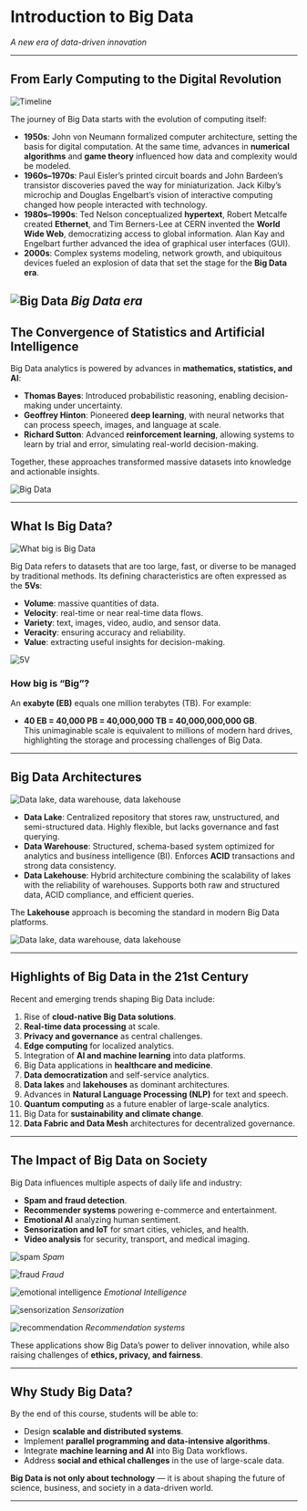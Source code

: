 # Introduction to Big Data  
*A new era of data-driven innovation*

---

## From Early Computing to the Digital Revolution

![Timeline](files/evolution.png "Timeline")

The journey of Big Data starts with the evolution of computing itself:

- **1950s**: John von Neumann formalized computer architecture, setting the basis for digital computation. At the same time, advances in **numerical algorithms** and **game theory** influenced how data and complexity would be modeled.  
- **1960s–1970s**: Paul Eisler’s printed circuit boards and John Bardeen’s transistor discoveries paved the way for miniaturization. Jack Kilby’s microchip and Douglas Engelbart’s vision of interactive computing changed how people interacted with technology.  
- **1980s–1990s**: Ted Nelson conceptualized **hypertext**, Robert Metcalfe created **Ethernet**, and Tim Berners-Lee at CERN invented the **World Wide Web**, democratizing access to global information. Alan Kay and Engelbart further advanced the idea of graphical user interfaces (GUI).  
- **2000s**: Complex systems modeling, network growth, and ubiquitous devices fueled an explosion of data that set the stage for the **Big Data era**.

![Big Data](files/bd1.png "Big Data")
*Big Data era*
---

## The Convergence of Statistics and Artificial Intelligence

Big Data analytics is powered by advances in **mathematics, statistics, and AI**:

- **Thomas Bayes**: Introduced probabilistic reasoning, enabling decision-making under uncertainty.  
- **Geoffrey Hinton**: Pioneered **deep learning**, with neural networks that can process speech, images, and language at scale.  
- **Richard Sutton**: Advanced **reinforcement learning**, allowing systems to learn by trial and error, simulating real-world decision-making.  

Together, these approaches transformed massive datasets into knowledge and actionable insights.

![Big Data](files/bd2.png "Big Data")

---

## What Is Big Data?

![What big is Big Data](files/whatbig.png "What big is Big Data")


Big Data refers to datasets that are too large, fast, or diverse to be managed by traditional methods. Its defining characteristics are often expressed as the **5Vs**:

- **Volume**: massive quantities of data.  
- **Velocity**: real-time or near real-time data flows.  
- **Variety**: text, images, video, audio, and sensor data.  
- **Veracity**: ensuring accuracy and reliability.  
- **Value**: extracting useful insights for decision-making.  

![5V](files/5v.png "5V")


### How big is “Big”?  
An **exabyte (EB)** equals one million terabytes (TB). For example:  
- **40 EB = 40,000 PB = 40,000,000 TB = 40,000,000,000 GB**.  
This unimaginable scale is equivalent to millions of modern hard drives, highlighting the storage and processing challenges of Big Data.

---

## Big Data Architectures

![Data lake, data warehouse, data lakehouse](files/dldwdl_2.png "Data lake, data warehouse, data lakehouse")

- **Data Lake**: Centralized repository that stores raw, unstructured, and semi-structured data. Highly flexible, but lacks governance and fast querying.  
- **Data Warehouse**: Structured, schema-based system optimized for analytics and business intelligence (BI). Enforces **ACID** transactions and strong data consistency.  
- **Data Lakehouse**: Hybrid architecture combining the scalability of lakes with the reliability of warehouses. Supports both raw and structured data, ACID compliance, and efficient queries.  

The **Lakehouse** approach is becoming the standard in modern Big Data platforms.

![Data lake, data warehouse, data lakehouse](files/dldwdl_1.png "Data lake, data warehouse, data lakehouse")

---

## Highlights of Big Data in the 21st Century

Recent and emerging trends shaping Big Data include:

1. Rise of **cloud-native Big Data solutions**.  
2. **Real-time data processing** at scale.  
3. **Privacy and governance** as central challenges.  
4. **Edge computing** for localized analytics.  
5. Integration of **AI and machine learning** into data platforms.  
6. Big Data applications in **healthcare and medicine**.  
7. **Data democratization** and self-service analytics.  
8. **Data lakes** and **lakehouses** as dominant architectures.  
9. Advances in **Natural Language Processing (NLP)** for text and speech.  
10. **Quantum computing** as a future enabler of large-scale analytics.  
11. Big Data for **sustainability and climate change**.  
12. **Data Fabric and Data Mesh** architectures for decentralized governance.  

---

## The Impact of Big Data on Society

Big Data influences multiple aspects of daily life and industry:

- **Spam and fraud detection**.  
- **Recommender systems** powering e-commerce and entertainment.  
- **Emotional AI** analyzing human sentiment.  
- **Sensorization and IoT** for smart cities, vehicles, and health.  
- **Video analysis** for security, transport, and medical imaging.  

![spam](files/spam.png "spam")
*Spam*

![fraud](files/fraud.png "fraud")
*Fraud*

![emotional intelligence](files/emotionalintelligence.png "emotional intelligence")
*Emotional Intelligence*

![sensorization](files/sensorization.png "sensorization")
*Sensorization*

![recommendation](files/recommendation.png "recommendation")
*Recommendation systems*

These applications show Big Data’s power to deliver innovation, while also raising challenges of **ethics, privacy, and fairness**.

---

## Why Study Big Data?

By the end of this course, students will be able to:

- Design **scalable and distributed systems**.  
- Implement **parallel programming and data-intensive algorithms**.  
- Integrate **machine learning and AI** into Big Data workflows.  
- Address **social and ethical challenges** in the use of large-scale data.  

**Big Data is not only about technology** — it is about shaping the future of science, business, and society in a data-driven world.

---
